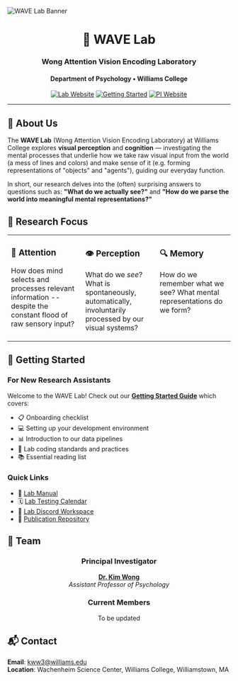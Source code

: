 ![WAVE Lab Banner](https://github.com/WAVE-Lab-Williams/WAVE-Lab-Williams/assets/placeholder/banner-image)

<div align="center">
  
# 🧠 WAVE Lab
### Wong Attention Vision Encoding Laboratory
#### Department of Psychology • Williams College

[![Lab Website](https://img.shields.io/badge/Lab_Website-4285F4?style=for-the-badge&logo=google-chrome&logoColor=white)](https://wave-lab-williams.github.io/)
[![Getting Started](https://img.shields.io/badge/Getting_Started-FF6B6B?style=for-the-badge&logo=rocket&logoColor=white)](https://wave-lab-williams.github.io/getting-started.html)
[![PI Website](https://img.shields.io/badge/PI_Profile-1DA1F2?style=for-the-badge&logo=github&logoColor=white)](https://kimwwong.github.io/)

</div>

---

## 🔬 About Us

The **WAVE Lab** (Wong Attention Vision Encoding Laboratory) at Williams College explores **visual perception** and **cognition** — investigating the mental processes that underlie how we take raw visual input from the world (a mess of lines and colors) and make sense of it (e.g. forming representations of "objects" and "agents"), guiding our everyday function.

In short, our research delves into the (often) surprising answers to questions such as: **"What do we actually see?"** and **"How do we parse the world into meaningful mental representations?"**

## 🎯 Research Focus

<table>
<tr>
<td width="33%" valign="top">

### 🔎 Attention
How does mind selects and processes relevant information -- despite the constant flood of raw sensory input? 

</td>
<td width="33%" valign="top">

### 👁️ Perception
What do we *see*? What is spontaneously, automatically, involuntarily processed by our visual systems? 

</td>
<td width="33%" valign="top">

### 🔍 Memory
How do we remember what we see? What mental representations do we form? 

</td>
</tr>
</table>

<!-- 
## 📚 Featured Projects

<table>
<tr><th>Core Research Tools</th><th>Analysis Pipelines</th></tr>
<tr valign="top"><td>

| Project                                                                          | Description                                      | Tech Stack                                                                                                                                                                                                             |
| -------------------------------------------------------------------------------- | ------------------------------------------------ | ---------------------------------------------------------------------------------------------------------------------------------------------------------------------------------------------------------------------- |
| [attention-toolkit](https://github.com/WAVE-Lab-Williams/WAVE-Lab-Williams)      | Suite of tools for visual attention experiments  | ![Python](https://img.shields.io/badge/Python-3776AB?style=flat-square&logo=python&logoColor=white) ![MATLAB](https://img.shields.io/badge/MATLAB-0076A8?style=flat-square&logo=mathworks&logoColor=white)             |
| [eye-tracking-pipeline](https://github.com/WAVE-Lab-Williams/WAVE-Lab-Williams)  | Preprocessing and analysis for eye-tracking data | ![Python](https://img.shields.io/badge/Python-3776AB?style=flat-square&logo=python&logoColor=white) ![R](https://img.shields.io/badge/R-276DC3?style=flat-square&logo=r&logoColor=white)                               |
| [visual-encoding-models](https://github.com/WAVE-Lab-Williams/WAVE-Lab-Williams) | Neural network models of visual encoding         | ![PyTorch](https://img.shields.io/badge/PyTorch-EE4C2C?style=flat-square&logo=pytorch&logoColor=white) ![TensorFlow](https://img.shields.io/badge/TensorFlow-FF6F00?style=flat-square&logo=tensorflow&logoColor=white) |

</td><td>

| Project                                                                       | Description                                    | Tech Stack                                                                                                                                                                                           |
| ----------------------------------------------------------------------------- | ---------------------------------------------- | ---------------------------------------------------------------------------------------------------------------------------------------------------------------------------------------------------- |
| [fMRI-analysis](https://github.com/WAVE-Lab-Williams/WAVE-Lab-Williams)       | Neuroimaging data processing workflows         | ![FSL](https://img.shields.io/badge/FSL-FF6B6B?style=flat-square) ![SPM](https://img.shields.io/badge/SPM-4285F4?style=flat-square)                                                                  |
| [behavioral-analysis](https://github.com/WAVE-Lab-Williams/WAVE-Lab-Williams) | Statistical analysis of behavioral experiments | ![R](https://img.shields.io/badge/R-276DC3?style=flat-square&logo=r&logoColor=white) ![Julia](https://img.shields.io/badge/Julia-9558B2?style=flat-square&logo=julia&logoColor=white)                |
| [data-visualization](https://github.com/WAVE-Lab-Williams/WAVE-Lab-Williams)  | Interactive visualizations of research data    | ![D3.js](https://img.shields.io/badge/D3.js-F68212?style=flat-square&logo=d3.js&logoColor=white) ![Plotly](https://img.shields.io/badge/Plotly-3F4F75?style=flat-square&logo=plotly&logoColor=white) |

</td></tr>
</table>
-->

## 🚀 Getting Started

### For New Research Assistants

Welcome to the WAVE Lab! Check out our **[Getting Started Guide](https://github.com/WAVE-Lab-Williams/WAVE-Lab-Williams)** which covers:

- 📋 Onboarding checklist
- 💻 Setting up your development environment
- 📊 Introduction to our data pipelines
- 🔧 Lab coding standards and practices
- 📚 Essential reading list

### Quick Links

- 📖 [Lab Manual](https://wave-lab-williams.github.io/getting-started.html)
- 🗓️ [Lab Testing Calendar](https://github.com/WAVE-Lab-Williams/WAVE-Lab-Williams)
- 💬 [Lab Discord Workspace](https://github.com/WAVE-Lab-Williams/WAVE-Lab-Williams)
- 📝 [Publication Repository](https://wave-lab-williams.github.io/publications.html)

## 👥 Team

<div align="center">

### Principal Investigator
**[Dr. Kim Wong](https://wave-lab-williams.github.io/people.html)**  
*Assistant Professor of Psychology*

### Current Members
To be updated

</div>

## 📬 Contact

**Email**: kww3@williams.edu  
**Location**: Wachenheim Science Center, Williams College, Williamstown, MA  

</div>
